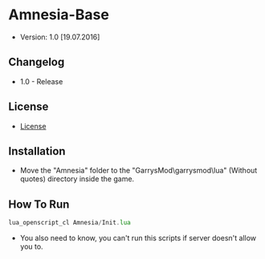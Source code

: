 # Amnesia-Base
* Version: 1.0 [19.07.2016]

Changelog
-----
* 1.0 - Release

License
-----
* [License](https://github.com/astra001/Amnesia-Base/blob/master/LICENSE)

Installation
-----
* Move the "Amnesia" folder to the "GarrysMod\garrysmod\lua" (Without quotes) directory inside the game.

How To Run
-----
```PHP
lua_openscript_cl Amnesia/Init.lua
```
* You also need to know, you can't run this scripts if server doesn't allow you to.
